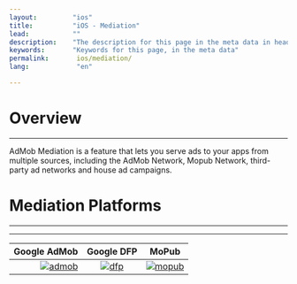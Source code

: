 ```yaml
---
layout:         "ios"
title:          "iOS - Mediation"
lead:           ""
description:    "The description for this page in the meta data in header."
keywords:       "Keywords for this page, in the meta data"
permalink:       ios/mediation/
lang:            "en"

---
```

# Overview
---
AdMob Mediation is a feature that lets you serve ads to your apps from multiple sources, including the AdMob Network, Mopub Network, third-party ad networks and house ad campaigns.


# Mediation Platforms
---
---
Google AdMob    |  Google DFP |      MoPub   |  
--------------: | :----------:| :-----------:|
[![admob]][1]   | [![dfp]][2] | [![mopub]][3]|



[admob]: {{site.baseurl}}/assets/img/admob-logo.png
[dfp]:   {{site.baseurl}}/assets/img/dfp-logo.png
[mopub]: {{site.baseurl}}/assets/img/mopub-logo.png

[1]: admob
[2]: dfp
[3]: mopub
